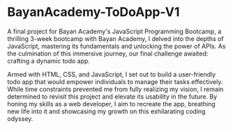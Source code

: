 # BayanAcademy-ToDoApp-V1
 A final project for Bayan Academy's JavaScript Programming Bootcamp, a thrilling 3-week bootcamp with Bayan Academy, I delved into the depths of JavaScript, mastering its fundamentals and unlocking the power of APIs. As the culmination of this immersive journey, our final challenge awaited: crafting a dynamic todo app.

Armed with HTML, CSS, and JavaScript, I set out to build a user-friendly todo app that would empower individuals to manage their tasks effectively. While time constraints prevented me from fully realizing my vision, I remain determined to revisit this project and elevate its usability in the future. By honing my skills as a web developer, I aim to recreate the app, breathing new life into it and showcasing my growth on this exhilarating coding odyssey.
